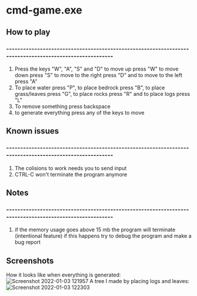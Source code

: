 # cmd-game.exe

## How to play
### -------------------------------------------------------------------------------------------------------

1. Press the keys "W", "A", "S" and "D" to move up press "W" to move down press "S" to move to the right press "D" and to move to the left press "A"
2. To place water press "P", to place bedrock press "B", to place grass/leaves press "G", to place rocks press "R" and to place logs press "L"
3. To remove something press backspace 
4. to generate everything press any of the keys to move


##  Known issues
### -------------------------------------------------------------------------------------------------------
1. The colisions to work needs you to send input
2. CTRL-C won't terminate the program anymore

## Notes
### -------------------------------------------------------------------------------------------------------
1. if the memory usage goes above 15 mb the program will terminate (intentional feature) if this happens try to debug the program and make a bug report
## Screenshots
How it looks like when everything is generated:
![Screenshot 2022-01-03 121957](https://user-images.githubusercontent.com/72581470/147960151-f2eb3844-31bc-4e82-8c08-1937ffee471c.png)
A tree I made by placing logs and leaves:
![Screenshot 2022-01-03 122303](https://user-images.githubusercontent.com/72581470/147960430-20525673-ee28-474a-afb2-19e68884f4b7.png)
